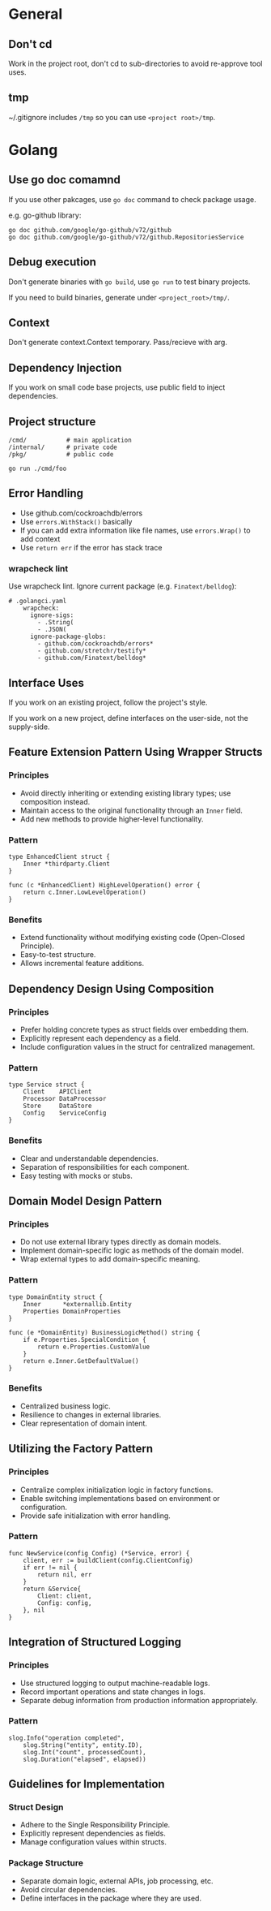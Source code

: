 # General
## Don't cd
Work in the project root, don't cd to sub-directories to avoid re-approve tool uses.

## tmp
~/.gitignore includes `/tmp` so you can use `<project root>/tmp`.

# Golang
## Use go doc comamnd
If you use other pakcages, use `go doc` command to check package usage.

e.g. go-github library:

```
go doc github.com/google/go-github/v72/github
go doc github.com/google/go-github/v72/github.RepositoriesService
```

## Debug execution
Don't generate binaries with `go build`, use `go run` to test binary projects.

If you need to build binaries, generate under `<project_root>/tmp/`.

## Context
Don't generate context.Context temporary. Pass/recieve with arg.

## Dependency Injection
If you work on small code base projects, use public field to inject dependencies.

## Project structure
```
/cmd/           # main application
/internal/      # private code
/pkg/           # public code
```

```
go run ./cmd/foo
```

## Error Handling
- Use github.com/cockroachdb/errors
- Use `errors.WithStack()` basically
- If you can add extra information like file names, use `errors.Wrap()` to add context
- Use `return err` if the error has stack trace

### wrapcheck lint
Use wrapcheck lint. Ignore current package (e.g. `Finatext/belldog`):

```
# .golangci.yaml
    wrapcheck:
      ignore-sigs:
        - .String(
        - .JSON(
      ignore-package-globs:
        - github.com/cockroachdb/errors*
        - github.com/stretchr/testify*
        - github.com/Finatext/belldog*
```

## Interface Uses
If you work on an existing project, follow the project's style.

If you work on a new project, define interfaces on the user-side, not the supply-side.

## Feature Extension Pattern Using Wrapper Structs
### Principles
- Avoid directly inheriting or extending existing library types; use composition instead.
- Maintain access to the original functionality through an `Inner` field.
- Add new methods to provide higher-level functionality.

### Pattern
```
type EnhancedClient struct {
    Inner *thirdparty.Client
}

func (c *EnhancedClient) HighLevelOperation() error {
    return c.Inner.LowLevelOperation()
}
```

### Benefits
- Extend functionality without modifying existing code (Open-Closed Principle).
- Easy-to-test structure.
- Allows incremental feature additions.

## Dependency Design Using Composition
### Principles
- Prefer holding concrete types as struct fields over embedding them.
- Explicitly represent each dependency as a field.
- Include configuration values in the struct for centralized management.

### Pattern
```
type Service struct {
    Client    APIClient
    Processor DataProcessor
    Store     DataStore
    Config    ServiceConfig
}
```

### Benefits
- Clear and understandable dependencies.
- Separation of responsibilities for each component.
- Easy testing with mocks or stubs.

## Domain Model Design Pattern
### Principles
- Do not use external library types directly as domain models.
- Implement domain-specific logic as methods of the domain model.
- Wrap external types to add domain-specific meaning.

### Pattern
```
type DomainEntity struct {
    Inner      *externallib.Entity
    Properties DomainProperties
}

func (e *DomainEntity) BusinessLogicMethod() string {
    if e.Properties.SpecialCondition {
        return e.Properties.CustomValue
    }
    return e.Inner.GetDefaultValue()
}
```

### Benefits
- Centralized business logic.
- Resilience to changes in external libraries.
- Clear representation of domain intent.

## Utilizing the Factory Pattern
### Principles
- Centralize complex initialization logic in factory functions.
- Enable switching implementations based on environment or configuration.
- Provide safe initialization with error handling.

### Pattern
```
func NewService(config Config) (*Service, error) {
    client, err := buildClient(config.ClientConfig)
    if err != nil {
        return nil, err
    }
    return &Service{
        Client: client,
        Config: config,
    }, nil
}
```

## Integration of Structured Logging
### Principles
- Use structured logging to output machine-readable logs.
- Record important operations and state changes in logs.
- Separate debug information from production information appropriately.

### Pattern
```
slog.Info("operation completed",
    slog.String("entity", entity.ID),
    slog.Int("count", processedCount),
    slog.Duration("elapsed", elapsed))
```

## Guidelines for Implementation
### Struct Design
- Adhere to the Single Responsibility Principle.
- Explicitly represent dependencies as fields.
- Manage configuration values within structs.

### Package Structure
- Separate domain logic, external APIs, job processing, etc.
- Avoid circular dependencies.
- Define interfaces in the package where they are used.
